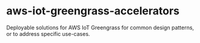 # aws-iot-greengrass-accelerators
Deployable solutions for AWS IoT Greengrass for common design patterns, or to address specific use-cases.
